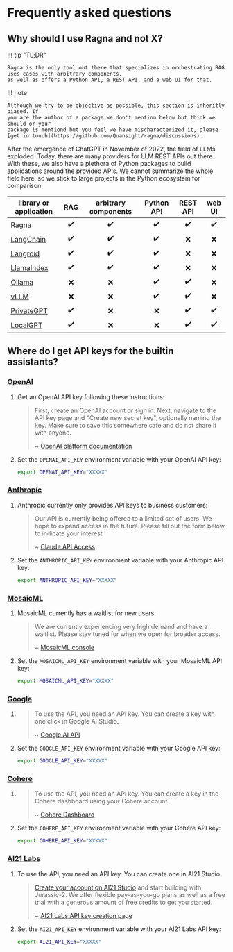 # Frequently asked questions

## Why should I use Ragna and not X?

!!! tip "TL;DR"

    Ragna is the only tool out there that specializes in orchestrating RAG uses cases with arbitrary components,
    as well as offers a Python API, a REST API, and a web UI for that.

!!! note

    Although we try to be objective as possible, this section is inheritly biased. If
    you are the author of a package we don't mention below but think we should or your
    package is mentiond but you feel we have mischaracterized it, please
    [get in touch](https://github.com/Quansight/ragna/discussions).

After the emergence of ChatGPT in November of 2022, the field of LLMs exploded. Today,
there are many providers for LLM REST APIs out there. With these, we also have a plethora
of Python packages to build applications around the provided APIs. We cannot summarize
the whole field here, so we stick to large projects in the Python ecosystem for
comparison.

| library or application                                |        RAG         | arbitrary components |     Python API     |      REST API      |       web UI       |
| ----------------------------------------------------- | :----------------: | :------------------: | :----------------: | :----------------: | :----------------: |
| Ragna                                                 | :heavy_check_mark: |  :heavy_check_mark:  | :heavy_check_mark: | :heavy_check_mark: | :heavy_check_mark: |
| [LangChain](https://www.langchain.com/)               | :heavy_check_mark: |  :heavy_check_mark:  | :heavy_check_mark: |        :x:         |        :x:         |
| [Langroid](https://langroid.github.io/langroid/)      | :heavy_check_mark: |  :heavy_check_mark:  | :heavy_check_mark: |        :x:         |        :x:         |
| [LlamaIndex](https://www.llamaindex.ai/)              | :heavy_check_mark: |  :heavy_check_mark:  | :heavy_check_mark: |        :x:         |        :x:         |
| [Ollama](https://ollama.com/)                         |        :x:         |         :x:          | :heavy_check_mark: | :heavy_check_mark: |        :x:         |
| [vLLM](https://github.com/vllm-project/vllm)          |        :x:         |         :x:          | :heavy_check_mark: | :heavy_check_mark: |        :x:         |
| [PrivateGPT](https://privategpt.dev)                  | :heavy_check_mark: |         :x:          |        :x:         | :heavy_check_mark: | :heavy_check_mark: |
| [LocalGPT](https://github.com/PromtEngineer/localGPT) | :heavy_check_mark: |         :x:          |        :x:         | :heavy_check_mark: | :heavy_check_mark: |

## Where do I get API keys for the builtin assistants?

### [OpenAI](https://openai.com/)

1. Get an OpenAI API key following these instructions:
   > First, create an OpenAI account or sign in. Next, navigate to the API key page and
   > "Create new secret key", optionally naming the key. Make sure to save this
   > somewhere safe and do not share it with anyone.
   >
   > ~
   > [OpenAI platform documentation](https://platform.openai.com/docs/quickstart/account-setup)
2. Set the `OPENAI_API_KEY` environment variable with your OpenAI API key:
   ```bash
   export OPENAI_API_KEY="XXXXX"
   ```

### [Anthropic](https://www.anthropic.com)

1. Anthropic currently only provides API keys to business customers:
   > Our API is currently being offered to a limited set of users. We hope to expand
   > access in the future. Please fill out the form below to indicate your interest
   >
   > ~ [Claude API Access](https://www.anthropic.com/earlyaccess)
2. Set the `ANTHROPIC_API_KEY` environment variable with your Anthropic API key:
   ```bash
   export ANTHROPIC_API_KEY="XXXXX"
   ```

### [MosaicML](https://mosaicml.com)

1. MosaicML currently has a waitlist for new users:
   > We are currently experiencing very high demand and have a waitlist. Please stay
   > tuned for when we open for broader access.
   >
   > ~ [MosaicML console](https://console.mosaicml.com/)
2. Set the `MOSAICML_API_KEY` environment variable with your MosaicML API key:
   ```bash
   export MOSAICML_API_KEY="XXXXX"
   ```

### [Google](https://ai.google.dev/)

1. > To use the API, you need an API key. You can create a key with one click in Google
   > AI Studio.
   >
   > ~ [Google AI API](https://ai.google.dev/tutorials/setup)
2. Set the `GOOGLE_API_KEY` environment variable with your Google API key:
   ```bash
   export GOOGLE_API_KEY="XXXXX"
   ```

### [Cohere](https://cohere.com/)

1. > To use the API, you need an API key. You can create a key in the Cohere dashboard
   > using your Cohere account.
   >
   > ~ [Cohere Dashboard](https://dashboard.cohere.com/api-keys)
2. Set the `COHERE_API_KEY` environment variable with your Cohere API key:
   ```bash
   export COHERE_API_KEY="XXXXX"
   ```

### [AI21 Labs](https://www.ai21.com/)

1. To use the API, you need an API key. You can create one in AI21 Studio
   > [Create your account on AI21 Studio](https://studio.ai21.com/sign-up) and start
   > building with Jurassic-2. We offer flexible pay-as-you-go plans as well as a free
   > trial with a generous amount of free credits to get you started.
   >
   > ~ [AI21 Labs API key creation page](https://studio.ai21.com/account/api-key)
2. Set the `AI21_API_KEY` environment variable with your AI21 Labs API key:
   ```bash
   export AI21_API_KEY="XXXXX"
   ```
